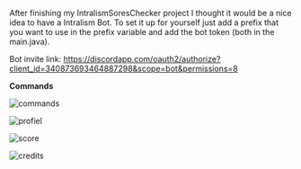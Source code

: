 After finishing my IntralismSoresChecker project I thought it would be a nice idea to have a Intralism Bot. To set it up for yourself just add a prefix that you want to use in the prefix variable and add the bot token (both in the main.java).

Bot invite link: https://discordapp.com/oauth2/authorize?client_id=340873693464887298&scope=bot&permissions=8

**Commands**

![commands](https://i.imgur.com/0LW5SvS.png)

![profiel](https://i.imgur.com/wsr0RX6.png)

![score](https://i.imgur.com/n3fTm3F.png)

![credits](https://i.imgur.com/bYeJTLx.png)
